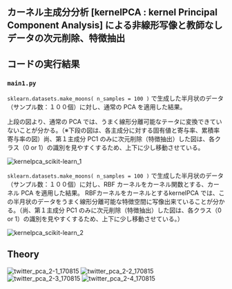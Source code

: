 ## カーネル主成分分析 [kernelPCA : kernel Principal Component Analysis] による非線形写像と教師なしデータの次元削除、特徴抽出



## コードの実行結果

### `main1.py`

`sklearn.datasets.make_moons( n_samples = 100 )` で生成した半月状のデータ（サンプル数：１００個）に対し、通常の PCA を適用した結果。

上段の図より、通常の PCA では、うまく線形分離可能なテータに変換できていないことが分かる。（※下段の図は、各主成分に対する固有値と寄与率、累積率寄与率の図）尚、第１主成分 PC1 のみに次元削除（特徴抽出）した図は、各クラス（0 or 1）の識別を見やすくするため、上下に少し移動させている。

![kernelpca_scikit-learn_1](https://user-images.githubusercontent.com/25688193/29361298-eef3455a-82c1-11e7-8329-04792751bf7e.png)

`sklearn.datasets.make_moons( n_samples = 100 )` で生成した半月状のデータ（サンプル数：１００個）に対し、RBF カーネルをカーネル関数とする、カーネル PCA を適用した結果。
RBFカーネルをカーネルとするkernelPCA では、この半月状のデータをうまく線形分離可能な特徴空間に写像出来ていることが分かる。（尚、第１主成分 PC1 のみに次元削除（特徴抽出）した図は、各クラス（0 or 1）の識別を見やすくするため、上下に少し移動させている。）

![kernelpca_scikit-learn_2](https://user-images.githubusercontent.com/25688193/29361299-f106740c-82c1-11e7-9596-74a0c7da535a.png)


## Theory

![twitter_pca_2-1_170815](https://user-images.githubusercontent.com/25688193/29283593-621e79b6-8162-11e7-8624-e5c914da21f6.png)
![twitter_pca_2-2_170815](https://user-images.githubusercontent.com/25688193/29303785-3cead10e-81ca-11e7-9ffd-46aa36d8869e.png)
![twitter_pca_2-3_170815](https://user-images.githubusercontent.com/25688193/29308244-00c0b96c-81e0-11e7-913c-f8c2ec4f80ed.png)
![twitter_pca_2-4_170815](https://user-images.githubusercontent.com/25688193/29308248-052d58a2-81e0-11e7-94cf-57018daecce2.png)
